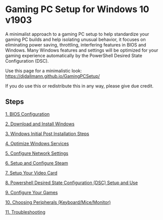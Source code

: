 # Gaming PC Setup for Windows 10 v1903
A minimalist approach to a gaming PC setup to help standardize your gaming PC builds and help isolating unusual behavior, it focuses on eliminating power saving, throttling, interfering features in BIOS and Windows. Many Windows features and settings will be optimized for your gaming experience automatically by the PowerShell Desired State Configuration (DSC).

Use this page for a minimalistic look: https://djdallmann.github.io/GamingPCSetup/

If you do use this or redistribute this in any way, please give due credit.

## Steps
[1. BIOS Configuration](BIOS/README.md)

[2. Download and Install Windows](INSTALLWIN/README.md)

[3. Windows Initial Post Installation Steps](POSTINSTALL/README.md)

[4. Optimize Windows Services](SERVICES/README.md)

[5. Configure Network Settings](NETWORK/README.md)

[6. Setup and Configure Steam](STEAM/README.md)

[7. Setup Your Video Card](VIDEOCARD/README.md)

[8. Powershell Desired State Configuration (DSC) Setup and Use](PSDSC/README.md)

[9. Configure Your Games](GAMECONFIGS/README.md)

[10. Choosing Peripherals (Keyboard/Mice/Monitor)](PERIPHERALS/README.md)

[11. Troubleshooting](TROUBLESHOOTING/README.md)
